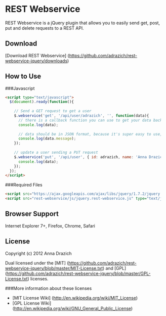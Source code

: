 REST Webservice
===

REST Webservice is a jQuery plugin that allows you to easily send get, post, put and delete requests to a REST API.

Download
---

[Download REST Webservice] (https://github.com/adrazich/rest-webservice-jquery/downloads)

How to Use
---

###Javascript
```html
<script type="text/javascript">
  $(document).ready(function(){
	
	// Send a GET request to get a user
    $.webservice('get', '/api/user/adrazich', '', function(data){
	  // there is a callback function you can use to get your data back
	  console.log(data);
	  
	  // data should be in JSON format, because it's super easy to use, like so...
	  console.log(data.message);
	});
  
	// update a user sending a PUT request
	$.webservice('put', '/api/user', { id: adrazich, name: 'Anna Drazich' }, function(data){
	  console.log(data);
	});
  });
</script>
```

###Required Files

```html
<script src="https://ajax.googleapis.com/ajax/libs/jquery/1.7.2/jquery.min.js" type="text/javascript"></script>
<script src="rest-webservice/js/jquery.rest-webservice.js" type="text/javascript"></script>
```

Browser Support
---
Internet Explorer 7+, Firefox, Chrome, Safari

License
---

Copyright (c) 2012 Anna Drazich

Dual licensed under the [MIT] (https://github.com/adrazich/rest-webservice-jquery/blob/master/MIT-License.txt) and [GPL] (https://github.com/adrazich/rest-webservice-jquery/blob/master/GPL-License.txt) licenses.

###More information about these licenses
  - [MIT License Wiki] (http://en.wikipedia.org/wiki/MIT_License) 
  - [GPL License Wiki] (http://en.wikipedia.org/wiki/GNU_General_Public_License)
